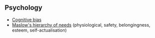 #

## Psychology

- [Cognitive bias](https://en.wikipedia.org/wiki/Cognitive_bias)
- [Maslow's hierarchy of needs](https://en.wikipedia.org/wiki/Maslow%27s_hierarchy_of_needs) (physiological, safety, belongingness, esteem, self-actualisation)
